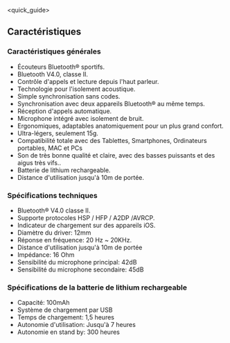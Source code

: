 <quick_guide>
## Caractéristiques
### Caractéristiques générales

- Écouteurs Bluetooth® sportifs.
- Bluetooth V4.0, classe II.
- Contrôle d'appels et lecture depuis l'haut parleur.
- Technologie pour l'isolement acoustique.
- Simple synchronisation sans codes.
- Synchronisation avec deux appareils Bluetooth® au même temps.
- Réception d'appels automatique.
- Microphone intégré avec isolement de bruit.
- Ergonomiques, adaptables anatomiquement pour un plus grand confort.
- Ultra-légers, seulement 15g.
- Compatibilité totale avec des Tablettes, Smartphones, Ordinateurs portables, MAC et PCs
- Son de très bonne qualité et claire, avec des basses puissants et des aigus très vifs.. 
- Batterie de lithium rechargeable.
- Distance d'utilisation jusqu'à 10m de portée.

### Spécifications techniques

- Bluetooth® V4.0 classe II.
- Supporte protocoles HSP / HFP / A2DP /AVRCP.
- Indicateur de chargement sur des appareils iOS.
- Diamètre du driver: 12mm
- Réponse en fréquence: 20  Hz ~ 20KHz.
- Distance d'utilisation jusqu'à 10m de portée
- Impédance: 16 Ohm
- Sensibilité du microphone principal: 42dB 
- Sensibilité du microphone secondaire: 45dB

### Spécifications de la batterie de lithium rechargeable<br/>
- Capacité: 100mAh
- Système de chargement par USB
- Temps de chargement: 1,5 heures
- Autonomie d'utilisation: Jusqu'à 7 heures
- Autonomie en stand by: 300 heures
